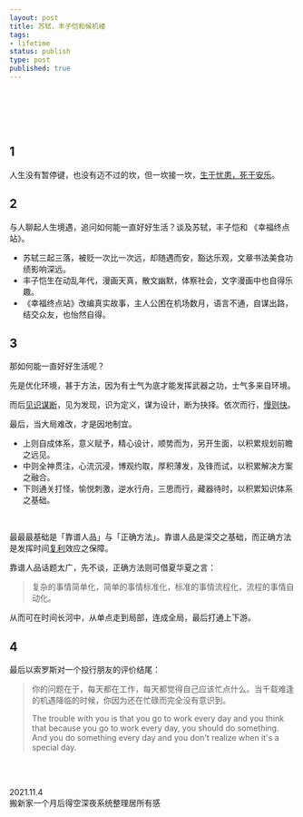 ```yaml
--- 
layout: post
title: 苏轼，丰子恺和候机楼
tags: 
- lifetime
status: publish
type: post
published: true
---
```



<br>
<br>


<br>
<br>

## 1

人生没有暂停键，也没有迈不过的坎，但一坎接一坎，[生于忧患，死于安乐](https://www.wikiwand.com/en/Mencius_(book))。

## 2

与人聊起人生境遇，追问如何能一直好好生活？谈及苏轼，丰子恺和 《幸福终点站》。

* 苏轼三起三落，被贬一次比一次远，却随遇而安，豁达乐观，文章书法美食功绩影响深远。
* 丰子恺生在动乱年代，漫画天真，散文幽默，体察社会，文字漫画中也自得乐趣。
* 《幸福终点站》改编真实故事，主人公困在机场数月，语言不通，自谋出路，结交众友，也怡然自得。

## 3

那如何能一直好好生活呢？

先是优化环境，甚于方法，因为有士气为底才能发挥武器之功，士气多来自环境。

而后[见识谋断](https://www.ckmao.pro/)，见为发现，识为定义，谋为设计，断为抉择。依次而行，[慢则快](https://so.gushiwen.cn/mingju/juv_e8562abf41f6.aspx)。

最后，当大局难改，才是因地制宜。

* 上则自成体系，意义赋予，精心设计，顺势而为，另开生面，以积累规划前瞻之远见。
* 中则全神贯注，心流沉浸，博观约取，厚积薄发，及锋而试，以积累解决方案之融合。
* 下则通关打怪，愉悦刺激，逆水行舟，三思而行，藏器待时，以积累知识体系之基础。

<br>

最最最基础是「靠谱人品」与「正确方法」。靠谱人品是深交之基础，而正确方法是发挥时间[复利](https://www.wikiwand.com/en/Compound_interest)效应之保障。

靠谱人品话题太广，先不谈，正确方法则可借夏华夏之言：

> 复杂的事情简单化，简单的事情标准化，标准的事情流程化，流程的事情自动化。

从而可在时间长河中，从单点走到局部，连成全局，最后打通上下游。

## 4

最后以索罗斯对一个投行朋友的评价结尾：

> 你的问题在于，每天都在工作，每天都觉得自己应该忙点什么。当千载难逢的机遇降临的时候，你因为还在忙碌而完全没有意识到。
> 
> The trouble with you is that you go to work every day and you think that because you go to work every day, you should do something. And you do something every day and you don't realize when it's a special day.


<br>
<br>


2021.11.4 <br>
搬新家一个月后得空深夜系统整理居所有感
 <br>
 <br>





